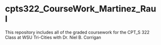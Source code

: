 # cpts322_CourseWork_Martinez_Raul
This repository includes all of the graded coursework for the CPT_S 322 Class at WSU Tri-Cities with Dr. Niel B. Corrigan

